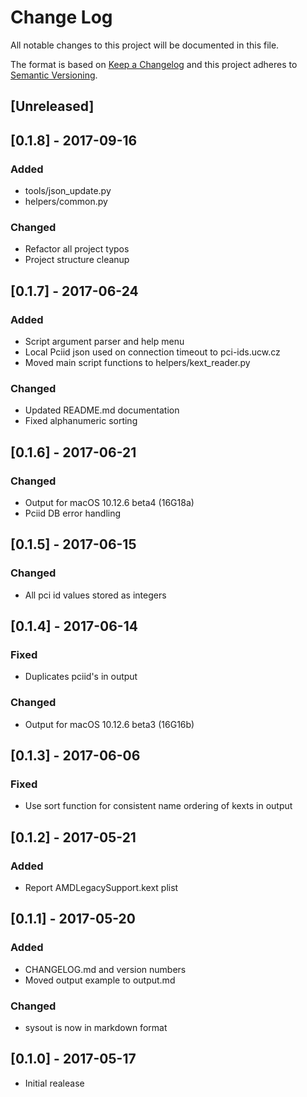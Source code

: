# Change Log
All notable changes to this project will be documented in this file.

The format is based on [Keep a Changelog](http://keepachangelog.com/)
and this project adheres to [Semantic Versioning](http://semver.org/).

## [Unreleased]

## [0.1.8] - 2017-09-16
### Added
- tools/json_update.py
- helpers/common.py

### Changed
- Refactor all project typos
- Project structure cleanup

## [0.1.7] - 2017-06-24
### Added
- Script argument parser and help menu
- Local Pciid json used on connection timeout to pci-ids.ucw.cz
- Moved main script functions to helpers/kext_reader.py

### Changed
- Updated README.md documentation
- Fixed alphanumeric sorting

## [0.1.6] - 2017-06-21
### Changed
- Output for macOS 10.12.6 beta4 (16G18a)
- Pciid DB error handling 

## [0.1.5] - 2017-06-15
### Changed
- All pci id values stored as integers

## [0.1.4] - 2017-06-14
### Fixed
- Duplicates pciid's in output

### Changed
- Output for macOS 10.12.6 beta3 (16G16b)

## [0.1.3] - 2017-06-06
### Fixed
- Use sort function for consistent name ordering of kexts in output

## [0.1.2] - 2017-05-21
### Added
- Report AMDLegacySupport.kext plist

## [0.1.1] - 2017-05-20
### Added
- CHANGELOG.md and version numbers
- Moved output example to output.md

### Changed
- sysout is now in markdown format

## [0.1.0] - 2017-05-17
- Initial realease
